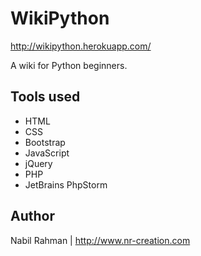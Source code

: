 # WikiPython
http://wikipython.herokuapp.com/

A wiki for Python beginners.

## Tools used

- HTML
- CSS
- Bootstrap
- JavaScript
- jQuery
- PHP
- JetBrains PhpStorm

## Author

Nabil Rahman | http://www.nr-creation.com
